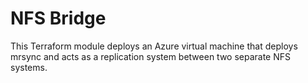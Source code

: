 # NFS Bridge

This Terraform module deploys an Azure virtual machine that deploys mrsync and acts as a replication system between two separate NFS systems.
